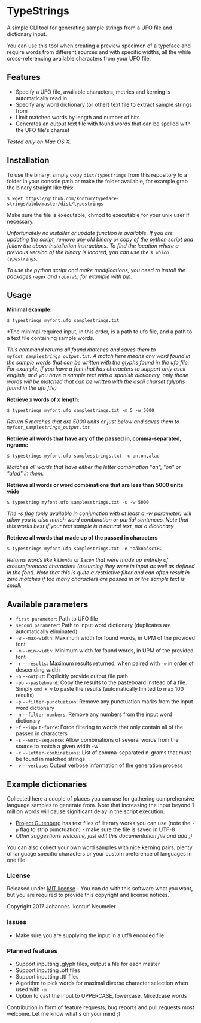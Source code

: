 # TypeStrings

A simple CLI tool for generating sample strings from a UFO file and dictionary input.

You can use this tool when creating a preview specimen of a typeface and require words from different sources and with specific widths, all the while cross-referencing available characters from your UFO file.

## Features

* Specify a UFO file, available characters, metrics and kerning is automatically read in
* Specify any word dictionary (or other) text file to extract sample strings from
* Limit matched words by length and number of hits
* Generates an output text file with found words that can be spelled with the UFO file's charset

*Tested only on Mac OS X.* 

## Installation

To use the binary, simply copy `dist/typestrings` from this repository to a folder in your console path or make the folder available, for example grab the binary straight like this:

`$ wget https://github.com/kontur/typeface-strings/blob/master/dist/typestrings`

Make sure the file is executable, chmod to executable for your unix user if necessary.

*Unfortunately no installer or update function is available. If you are updating the script, remove any old binary or copy of the python script and follow the above installation instructions. To find the location where a previous version of the binary is located, you can use the `$ which typestrings`.*

*To use the python script and make modifications, you need to install the packages `regex` and `robofab`, for example with pip.*

## Usage

**Minimal example:**

`$ typestrings myfont.ufo samplestrings.txt`

*The minimal required input, in this order, is a path to ufo file, and a path to a text file containing sample words.

*This command returns all found matches and saves them to `myfont_samplestrings_output.txt`. A match here means any word found in the sample words that can be written with the glyphs found in the ufo file. For example, if you have a font that has characters to support only ascii english, and you have a sample text with a spanish dictionary, only those words will be matched that can be written with the ascii charset (glyphs found in the ufo file)*

**Retrieve x words of x length:**

`$ typestrings myfont.ufo samplestrings.txt -m 5 -w 5000`

*Return 5 matches that are 5000 units or just below and saves them to `myfont_samplestrings_output.txt`*

**Retrieve all words that have any of the passed in, comma-separated, ngrams:**

`$ typestrings myfont.ufo samplesstrings.txt -c an,on,alad`

*Matches all words that have either the letter combination "an", "on" or "alad" in them.*

**Retrieve all words or word combinations that are less than 5000 units wide**

`$ typestring myfont.ufo samplesstrings.txt -s -w 5000`

*The -s flag (only available in conjunction with at least a -w parameter) will allow you to also match word combination or partial sentences. Note that this works best if your text sample is a natural text, not a dictionary*
 
**Retrieve all words that made up of the passed in characters**
  
`$ typestrings myfont.ufo samplestrings.txt -e "aäknoöscíBC`

*Returns words like `käännös` or `Bacon` that were made up entirely of crossreferenced characters (assuming they were in input as well as defined in the font). Note that this is quite a restrictive filter and can often result in zero matches if too many characters are passed in or the sample text is small.*

## Available parameters

* `first parameter`: Path to UFO file
* `second parameter`: Path to input word dictionary (duplicates are automatically eliminated)
* `-w` `--max-width`: Maximum width for found words, in UPM of the provided font
* `-m` `--min-width`: Minimum width for found words, in UPM of the provided font
* `-r` `--results`: Maximum results returned, when paired with `-w` in order of descending width
* `-o` `--output`: Explicitly provide output file path
* `-pb` `--pasteboard`: Copy the results to the pasteboard instead of a file. Simply `cmd + v` to paste the results (automatically limited to max 100 results)
* `-p` `--filter-punctuation`: Remove any punctuation marks from the input word dictionary
* `-n` `--filter-numbers`: Remove any numbers from the input word dictionary
* `-f` `--input-force`: Force filtering to words that only contain all of the passed in characters
* `-s` `--word-sequence`: Allow combinations of several words from the source to match a given width -w'
* `-c` `--letter-combinations`: List of comma-separated n-grams that must be found in matched strings
* `-v` `--verbose`: Output verbose information of the generation process

## Example dictionaries
Collected here a couple of places you can use for gathering comprehensive language samples to generate from. Note that increasing the input beyond 1 million words will cause significant delay in the script execution.

* [Project Gutenberg](https://www.gutenberg.org/) has text files of literary works you can use (note the `-p` flag to strip punctuation) - make sure the file is saved in UTF-8
* *Other suggestions welcome, just edit this documentation file and add ;)*

You can also collect your own word samples with nice kerning pairs, plenty of language specific characters or your custom preference of languages in one file.

### License
Released under [MIT license](LICENSE.txt) - You can do with this software what you want, but you are required to provide this copyright and license notices.

Copyright 2017 Johannes 'kontur' Neumeier

### Issues
* Make sure you are supplying the input in a utf8 encoded file

### Planned features
* Support inputting .glyph files, output a file for each master
* Support inputting .otf files
* Support inputting .ttf files
* Algorithm to pick words for maximal diverse character selection when used with `-m`
* Option to cast the input to UPPERCASE, lowercase, Mixedcase words

Contribution in form of feature requests, bug reports and pull requests most welcome. Let me know what's on your mind ;)